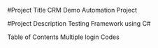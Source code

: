 #Project Title 
CRM Demo Automation Project

#Project Description
Testing Framework using C#

Table of Contents
Multiple login Codes
